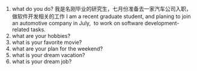 1. what do you do?
   我是名刚毕业的研究生，七月份准备去一家汽车公司入职，做软件开发相关的工作
   I am a recent graduate student, and planing to join an automotive company in July,
    to work on software development-related tasks.
1. what are your hobbies?
2. what is your favorite movie?
3. what are your plan for the weekend?
4. what is your dream vacation?
5. what is your dream job?